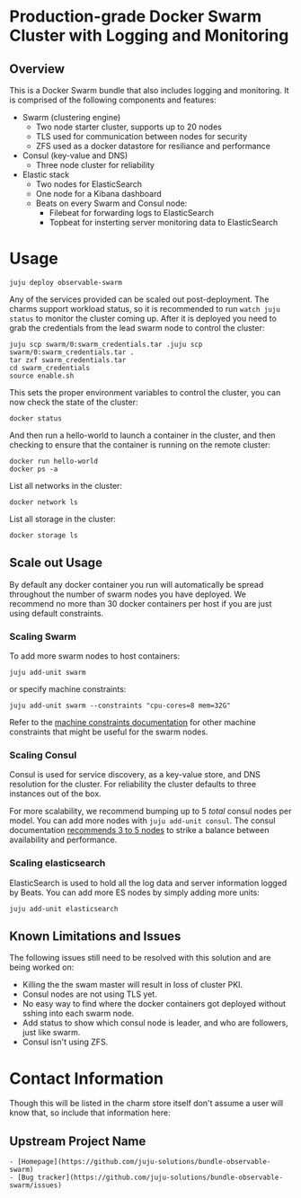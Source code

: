 # Production-grade Docker Swarm Cluster with Logging and Monitoring

## Overview

This is a Docker Swarm bundle that also includes logging and monitoring. It is comprised of the following components and features:

- Swarm (clustering engine)
  - Two node starter cluster, supports up to 20 nodes  
  - TLS used for communication between nodes for security
  - ZFS used as a docker datastore for resiliance and performance
- Consul (key-value and DNS)
  - Three node cluster for reliability
- Elastic stack
   - Two nodes for ElasticSearch
   - One node for a Kibana dashboard
   - Beats on every Swarm and Consul node:
     - Filebeat for forwarding logs to ElasticSearch
     - Topbeat for insterting server monitoring data to ElasticSearch

# Usage

    juju deploy observable-swarm

Any of the services provided can be scaled out post-deployment. The charms support workload status, so it is recommended to run `watch juju status` to monitor the cluster coming up. After it is deployed you need to grab the credentials from the lead swarm node to control the cluster:

    juju scp swarm/0:swarm_credentials.tar .juju scp swarm/0:swarm_credentials.tar .
    tar zxf swarm_credentials.tar
    cd swarm_credentials
    source enable.sh

This sets the proper environment variables to control the cluster, you can now check the state of the cluster:

    docker status

And then run a hello-world to launch a container in the cluster, and then checking to ensure that the container is running on the remote cluster:

    docker run hello-world
    docker ps -a

List all networks in the cluster:

    docker network ls

List all storage in the cluster:

    docker storage ls

## Scale out Usage

By default any docker container you run will automatically be spread throughout the number of swarm nodes you have deployed. We recommend no more than 30 docker containers per host if you are just using default constraints.

### Scaling Swarm

To add more swarm nodes to host containers:

    juju add-unit swarm

or specify machine constraints:

    juju add-unit swarm --constraints "cpu-cores=8 mem=32G"

Refer to the [machine constraints documentation](https://jujucharms.com/docs/stable/charms-constraints) for other machine constraints that might be useful for the swarm nodes.

### Scaling Consul

Consul is used for service discovery, as a key-value store, and DNS resolution for the cluster. For reliability the cluster defaults to three instances out of the box.

For more scalability, we recommend bumping up to 5 _total_ consul nodes per model. You can add more nodes with `juju add-unit consul`. The consul documentation [recommends 3 to 5 nodes](https://www.consul.io/docs/internals/architecture.html) to strike a balance between availability and performance.

### Scaling elasticsearch

ElasticSearch is used to hold all the log data and server information logged by Beats. You can add more ES nodes by simply adding more units:

    juju add-unit elasticsearch

## Known Limitations and Issues

 The following issues still need to be resolved with this solution and are being worked on:

 - Killing the the swam master will result in loss of cluster PKI.
 - Consul nodes are not using TLS yet.
 - No easy way to find where the docker containers got deployed without sshing into each swarm node.
 - Add status to show which consul node is leader, and who are followers, just like swarm.
 - Consul isn't using ZFS.

# Contact Information

  Though this will be listed in the charm store itself don't assume a user will
  know that, so include that information here:

## Upstream Project Name

    - [Homepage](https://github.com/juju-solutions/bundle-observable-swarm)
    - [Bug tracker](https://github.com/juju-solutions/bundle-observable-swarm/issues)
